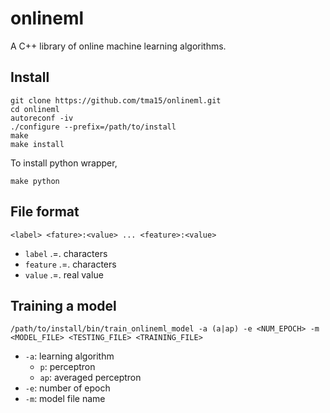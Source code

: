 # onlineml
A C++ library of online machine learning algorithms.

## Install
```
git clone https://github.com/tma15/onlineml.git
cd onlineml
autoreconf -iv
./configure --prefix=/path/to/install
make
make install
```

To install python wrapper,

```
make python
```

## File format
```
<label> <fature>:<value> ... <feature>:<value>
```

- `label` .=. characters
- `feature` .=. characters
- `value` .=. real value

## Training a model
```
/path/to/install/bin/train_onlineml_model -a (a|ap) -e <NUM_EPOCH> -m <MODEL_FILE> <TESTING_FILE> <TRAINING_FILE>
```

- `-a`: learning algorithm
  - `p`: perceptron
  - `ap`: averaged perceptron
- `-e`: number of epoch
- `-m`: model file name
